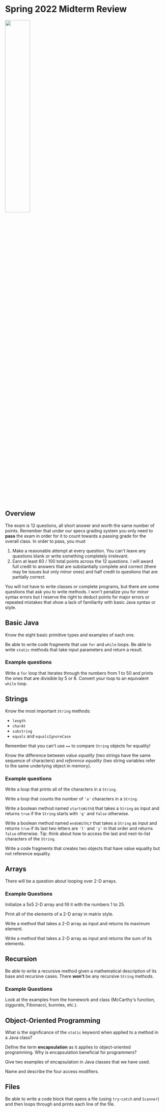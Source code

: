 # Spring 2022 Midterm Review

<img src="https://imgs.xkcd.com/comics/bug.png" width="40%" />

## Overview

The exam is 12 questions, all short answer and worth the same number of points. Remember that under our specs grading system you only need to **pass** the exam in order for it to count towards a passing grade for the overall class. In order to pass, you must

1. Make a reasonable attempt at every question. You can't leave any questions blank or write something completely irrelevant.
2. Earn at least 60 / 100 total points across the 12 questions. I will award full credit to answers that are substantially complete and correct (there may be issues but only minor ones) and half credit to questions that are partially correct.

You will not have to write classes or complete programs, but there are some questions that ask you to write methods. I won't penalize you for minor syntax errors but I reserve the right to deduct points for major errors or repeated mistakes that show a lack of familiarity with basic Java syntax or style.

## Basic Java

Know the eight basic primitive types and examples of each one.

Be able to write code fragments that use `for` and `while` loops. Be able to write `static` methods that take input parameters and return a result.

### Example questions

Write a `for` loop that iterates through the numbers from 1 to 50 and prints the ones that are divisible by 5 or 8. Convert your loop to an equivalent `while` loop.

## Strings

Know the most important `String` methods:

- `length`
- `charAt`
- `substring`
- `equals` and `equalsIgnoreCase`

Remember that you can't use `==` to compare `String` objects for equality! 

Know the difference between *value equality* (two strings have the same sequence of characters) and *reference equality* (two string variables refer to the same underlying object in memory).

### Example questions

Write a loop that prints all of the characters in a `String`.

Write a loop that counts the number of `'a'` characters in a `String`.

Write a boolean method named `startsWithQ` that takes a `String` as input
and returns `true` if the `String` starts with `'q'` and `false` otherwise.

Write a boolean method named `endsWithLY` that takes a `String` as input
and returns `true` if its last two letters are `'l'` and `'y'` in that order
and returns `false` otherwise. Tip: think about how to access the last and next-to-list characters of the `String`.

Write a code fragments that creates two objects that have value equality but not reference equality.

## Arrays

There will be a question about looping over 2-D arrays.

### Example Questions

Initialize a 5x5 2-D array and fill it with the numbers 1 to 25.

Print all of the elements of a 2-D array in matrix style.

Write a method that takes a 2-D array as input and returns its maximum element.

Write a method that takes a 2-D array as input and returns the sum of its elements.

## Recursion

Be able to write a recursive method given a mathematical description of its base and recursive cases. There **won't** be any recursive `String` methods.

### Example Questions

Look at the examples from the homework and class (McCarthy's function, ziggurats, Fibonacci, bunnies, etc.).

## Object-Oriented Programming

What is the significance of the `static` keyword when applied
to a method in a Java class?

Define the term **encapsulation** as it applies to object-oriented
programming. Why is encapsulation beneficial for programmers?

Give two examples of encapsulation in Java classes that we have used.

Name and describe the four access modifiers.

## Files

Be able to write a code block that opens a file (using `try`-`catch` and `Scanner`) and then loops through and prints each line of the file.
